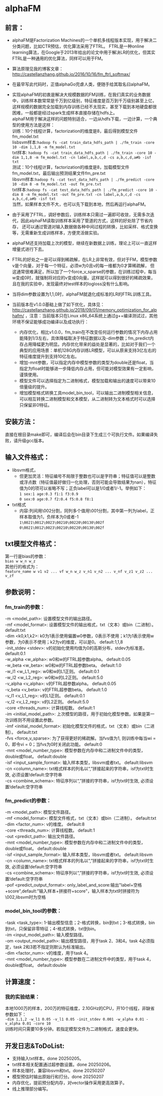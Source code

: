 # alphaFM
## 前言：
* alphaFM是Factorization Machines的一个单机多线程版本实现，用于解决二分类问题，比如CTR预估，优化算法采用了FTRL。
FTRL是一种online learning算法，在Google于2013年给出的论文中用于解决LR的优化，但其实FTRL是一种通用的优化算法，同样可以用于FM。<br>

* 算法原理见我的博客文章：http://castellanzhang.github.io/2016/10/16/fm_ftrl_softmax/

* 在最早写此代码时，正值alphaGo完虐人类，便随手给其取名曰alphaFM。<br>

* 实现alphaFM的初衷是解决大规模数据的FM训练，在我们真实的业务数据中，训练样本数常常是千万到亿级别，特征维度是百万到千万级别甚至上亿，
这样规模的数据完全加载到内存训练已经不太现实，甚至下载到本地硬盘都很困难，一般都是经过spark生成样本直接存储在hdfs上。<br>
alphaFM用于解决这样的问题特别适合，一边从hdfs下载，一边计算，一个典型的使用方法是这样：<br>
训练：10个线程计算，factorization的维度是8，最后得到模型文件fm_model.txt<br>
lisbsvm样本:`hadoop fs -cat train_data_hdfs_path | ./fm_train -core 10 -dim 1,1,8 -m fm_model.txt`<br>
txt样本: `hadoop fs -cat train_data_hdfs_path | ./fm_train -core 10 -dim 1,1,8 -m fm_model.txt -cn label,a,b,c,d -cs a,b,c,d,a#b -isf txt`<br>
测试：10个线程计算，factorization的维度是8，加载模型文件fm_model.txt，最后输出预测结果文件fm_pre.txt<br>
libsvm样本:`hadoop fs -cat test_data_hdfs_path | ./fm_predict -core 10 -dim 8 -m fm_model.txt -out fm_pre.txt`<br>
txt样本:`hadoop fs -cat test_data_hdfs_path | ./fm_predict -core 10 -dim 8 -m fm_model.txt -out fm_pre.txt -cn label,a,b,c,d -cs a,b,c,d,a#b -isf txt`<br>
当然，如果样本文件不大，也可以先下载到本地，然后再运行alphaFM。<br>

* 由于采用了FTRL，调好参数后，训练样本只需过一遍即可收敛，无需多次迭代，因此alphaFM读取训练样本采用了管道的方式，这样的好处除了节省内存，
还可以通过管道对输入数据做各种中间过程的转换，比如采样、格式变换等，无需重新生成训练样本，方便灵活做实验。<br>

* alphaFM还支持加载上次的模型，继续在新数据上训练，理论上可以一直这样增量式进行下去。<br>

* FTRL的好处之一是可以得到稀疏解，在LR上非常有效，但对于FM，模型参数v是个向量，对于每一个特征，必须w为0且v的每一维都为0才算稀疏解，
但这通常很难满足，所以加了一个force_v_sparse的参数，在训练过程中，每当w变成0时，就强制将对应的v变成0向量。这样就可以得到很好的稀疏效果，
且在我的实验中，发现最终对test样本的logloss没有什么影响。<br>

* 当将dim参数设置为1,1,0时，alphaFM就退化成标准的LR的FTRL训练工具。<br>

* 当前版本在v1.0.0基础上做了如下优化，具体见：http://castellanzhang.github.io/2018/09/01/memory_optimization_for_alphafm/
，注意：当前版本只在Linux x86_64系统上通过g++编译测试过，其他环境不保证能够成功编译以及成功执行：
   * 内存优化，相比v1.0.0，fm_train在不改变任何运行参数的情况下内存占用能降到1/3左右，具体降幅取决于特征数据以及-dim参数；fm_predict内存占用降幅更为明显。内存优化带来的益处是显著的，比如对于我们一个典型的应用场景：单机128G内存训练LR模型，可以从原来支持3亿左右的特征维度提升到支持10亿左右。
   * 增加-mnt参数，可以指定内存中模型参数的类型为double还是float，当指定为float时能够进一步降低内存占用，但可能对模型效果有一定影响，谨慎使用。
   * 模型文件可以选择指定为二进制格式，模型加载和输出的速度可以带来10倍量级的提升。
   * 增加模型格式转换工具model_bin_tool，可以输出二进制模型相关信息，可以相互转换二进制模型和文本模型，从二进制转为文本格式时可以选择只保留非0特征。

## 安装方法：
直接在根目录make即可，编译后会在bin目录下生成三个可执行文件。如果编译失败，请升级gcc版本。
## 输入文件格式：
* libsvm格式，
  * 但更加灵活：特征编号不局限于整数也可以是字符串；特征值可以是整数或浮点数（特征值最好做归一化处理，否则可能会导致结果为nan），特征值为0的项可以省略不写；正负label可以是1/0或者1/-1。举例如下：<br>
   `1 sex:1 age:0.3 f1:1 f3:0.9`<br>
   `0 sex:0 age:0.7 f2:0.4 f5:0.8 f8:1`<br>
* txt格式
   * 内容:列间用\002分割，同列多个值用\001分割，其中第一列为label，正样本取值为1，负样本为0或者-1
       `1\0021\0012\0023\00210\00220\00130\002f`<br>
       `0\0021\0012\0023\00210\00220\00130\002f`<br>
## txt模型文件格式：
第一行是bias的参数：<br>
`bias w w_n w_z`<br>
其他行的格式为：<br>
`feature_name w v1 v2 ... vf w_n w_z v_n1 v_n2 ... v_nf v_z1 v_z2 ... v_zf`

## 参数说明：
### fm_train的参数：
-m \<model_path\>: 设置模型文件的输出路径。<br>
-mf \<model_format\>: 设置模型文件的输出格式，txt（文本）或bin（二进制）。	default:txt<br>
-dim \<k0,k1,k2\>: k0为1表示使用偏置w0参数，0表示不使用；k1为1表示使用w参数，为0表示不使用；k2为v的维度，可以是0。	default:1,1,8<br>
-init_stdev \<stdev\>: v的初始化使用均值为0的高斯分布，stdev为标准差。	default:0.1<br>
-w_alpha \<w_alpha\>: w0和w的FTRL超参数alpha。	default:0.05<br>
-w_beta \<w_beta\>: w0和w的FTRL超参数beta。	default:1.0<br>
-w_l1 \<w_L1_reg\>: w0和w的L1正则。	default:0.1<br>
-w_l2 \<w_L2_reg\>: w0和w的L2正则。	default:5.0<br>
-v_alpha \<v_alpha\>: v的FTRL超参数alpha。	default:0.05<br>
-v_beta \<v_beta\>: v的FTRL超参数beta。	default:1.0<br>
-v_l1 \<v_L1_reg\>: v的L1正则。	default:0.1<br>
-v_l2 \<v_L2_reg\>: v的L2正则。	default:5.0<br>
-core \<threads_num\>: 计算线程数。	default:1<br>
-im \<initial_model_path\>: 上次模型的路径，用于初始化模型参数。如果是第一次训练则不用设置此参数。<br>
-imf \<initial_model_format\>: 初始化模型文件的格式，txt（文本）或bin（二进制）。	default:txt<br>
-fvs \<force_v_sparse\>: 为了获得更好的稀疏解。当fvs值为1, 则训练中每当wi = 0，即令vi = 0；当fvs为0时关闭此功能。	default:0<br>
-mnt \<model_number_type\>: 模型参数在内存中和二进制文件中的类型，double或float。	default:double<br>
-isf \<input_sample_format\>: 输入样本类型，libsvm或者txt。	default:libsvm<br>
-cn \<column_name\>: txt格式样本的列名以“,”拼接起来的字符串，isf为txt时生效, 必须设置!default:空字符串<br>
-cs \<combine_schema\>: 特征序列以“,”拼接的字符串，isf为txt时生效, 必须设置!default:空字符串<br>
### fm_predict的参数：
-m \<model_path\>: 模型文件路径。<br>
-mf \<model_format\>: 模型文件格式，txt（文本）或bin（二进制）。	default:txt<br>
-dim \<factor_num\>: v的维度。	default:8<br>
-core \<threads_num\>: 计算线程数。	default:1<br>
-out \<predict_path\>: 输出文件路径。<br>
-mnt \<model_number_type\>: 模型参数在内存中和二进制文件中的类型，double或float。	default:double<br>
-isf \<input_sample_format\>: 输入样本类型，libsvm或者txt。	default:libsvm<br>
-cn \<column_name\>: txt格式样本的列名以“,”拼接起来的字符串，isf为txt时生效, 必须设置!default:空字符串<br>
-cs \<combine_schema\>: 特征序列以“,”拼接的字符串，isf为txt时生效, 必须设置!default:空字符串<br>
-pof \<predict_output_format\>: only_label_and_score:输出"label+空格+score",default:"输入样本+拼接符+score"，输入样本为txt时拼接符为\002,libsvm时为空格<br>

### model_bin_tool的参数：
-task \<task_type\>: 1-输出模型信息；2-格式转换，bin到txt；3-格式转换，bin到txt，只保留非零特征；4-格式转换，txt到bin。<br>
-im \<input_model_path\>: 输入模型路径。<br>
-om \<output_model_path\>: 输出模型路径，用于task 2、3和4。task 4必须指定，task 2和3若不指定则默认为标准输出。<br>
-dim \<factor_num\>: v的维度，用于task 4。<br>
-mnt \<model_number_type\>: 模型参数在二进制文件中的类型，用于task 4，double或float。	default:double<br>


## 计算速度：
### 我的实验结果：
本地1000万的样本，200万的特征维度，2.10GHz的CPU，开10个线程，非缺省参数如下：<br>
`-dim 1,1,2 -w_l1 0.05 -v_l1 0.05 -init_stdev 0.001 -w_alpha 0.01 -v_alpha 0.01 -core 10`<br>
训练时间只需要10多分钟。若指定模型文件为二进制格式，速度会更快。


## 开发日志&ToDoList:
* 支持输入txt样本。done 20250205。
* txt样本相关配置通过超参数设置。done 20250206。
* 样本处理时，兼容libsvm和txt。done 20250207
* 模型预估时输出原始行和打分。done 20250207
* 内存优化，提前预分配内存，对vector操作采用更高效算子。
* 线上推理部分编写。